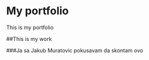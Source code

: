 # My portfolio
This is my portfolio

##This is my work

###Ja sa Jakub Muratovic
pokusavam da skontam  ovo
